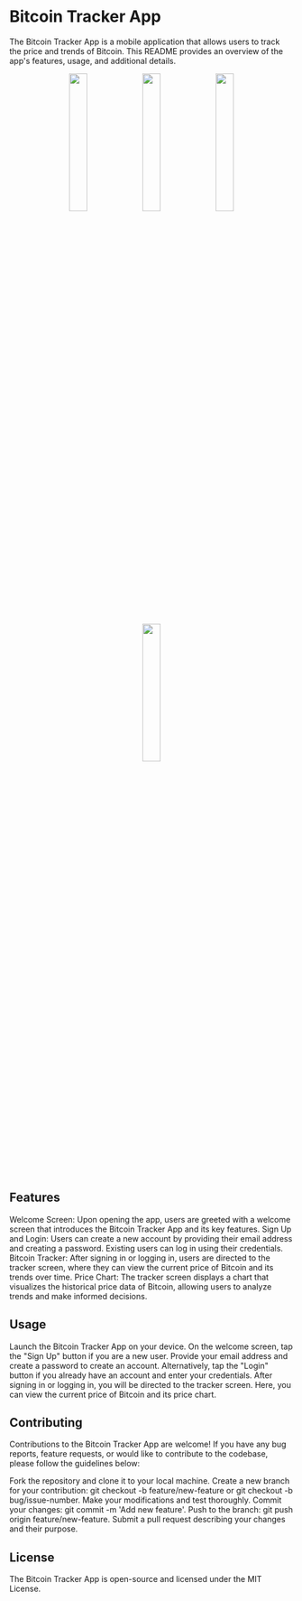 # Bitcoin Tracker App

The Bitcoin Tracker App is a mobile application that allows users to track the price and trends of Bitcoin. This README provides an overview of the app's features, usage, and additional details.

<p align="center">


 <img src="https://github.com/Sumayya07/PepcornsLLPAssignment/assets/95580926/5fd9263f-6f4e-407e-abe9-6a8f557f4c3a.png" width="25%">
  <img src="https://github.com/Sumayya07/PepcornsLLPAssignment/assets/95580926/9dffd2ac-1d73-47b1-9774-033f29b3271e.png" width="25%">
   <img src="https://github.com/Sumayya07/PepcornsLLPAssignment/assets/95580926/a456cb37-f5b3-4675-b633-4aaf2081cf91.png" width="25%">
    <img src="https://github.com/Sumayya07/PepcornsLLPAssignment/assets/95580926/074a047d-3062-4c4b-a00b-fb6482a1d5e0.png" width="25%">

</p>

## Features

Welcome Screen: Upon opening the app, users are greeted with a welcome screen that introduces the Bitcoin Tracker App and its key features.
Sign Up and Login: Users can create a new account by providing their email address and creating a password. Existing users can log in using their credentials.
Bitcoin Tracker: After signing in or logging in, users are directed to the tracker screen, where they can view the current price of Bitcoin and its trends over time.
Price Chart: The tracker screen displays a chart that visualizes the historical price data of Bitcoin, allowing users to analyze trends and make informed decisions.


## Usage

Launch the Bitcoin Tracker App on your device.
On the welcome screen, tap the "Sign Up" button if you are a new user. Provide your email address and create a password to create an account. Alternatively, tap the "Login" button if you already have an account and enter your credentials.
After signing in or logging in, you will be directed to the tracker screen. Here, you can view the current price of Bitcoin and its price chart.

## Contributing

Contributions to the Bitcoin Tracker App are welcome! If you have any bug reports, feature requests, or would like to contribute to the codebase, please follow the guidelines below:

Fork the repository and clone it to your local machine.
Create a new branch for your contribution: git checkout -b feature/new-feature or git checkout -b bug/issue-number.
Make your modifications and test thoroughly.
Commit your changes: git commit -m 'Add new feature'.
Push to the branch: git push origin feature/new-feature.
Submit a pull request describing your changes and their purpose.

## License

The Bitcoin Tracker App is open-source and licensed under the MIT License.
